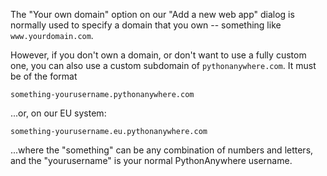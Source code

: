 <!--
.. title: Using Custom PythonAnywhere Subdomains
.. slug: CustomPythonAnywhereSubdomains
.. date: 2021-12-15 18:15:28 UTC
.. tags:
.. category:
.. link:
.. description:
.. type: text
-->

The "Your own domain" option on our "Add a new web app" dialog is normally used
to specify a domain that you own -- something like `www.yourdomain.com`.

However, if you don't own a domain, or don't want to use a fully custom one,
you can also use a custom subdomain of `pythonanywhere.com`.  It must be of the
format

    something-yourusername.pythonanywhere.com

...or, on our EU system:

    something-yourusername.eu.pythonanywhere.com

...where the "something" can be any combination of numbers and letters, and the
"yourusername" is your normal PythonAnywhere username.
